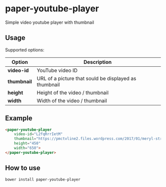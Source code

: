 # paper-youtube-player
Simple video youtube player with thumbnail 

## Usage

Supported options:

| Option            | Description                                             |
| ----------------- | ------------------------------------------------------- |
| **video-id**      | YouTube video ID                                        |
| **thumbnail**     | URL of a picture that sould be displayed as thumbnail   |
| **height**        | Height of the video / thumbnail                         |
| **width**         | Width of the video / thumbnail                          |

## Example
```html
<paper-youtube-player
	video-id="L2fqRrrIetM"
	thumbnail="https://pmctvline2.files.wordpress.com/2017/01/meryl-streep-donald-trump-globes.jpg?w=620&h=420&crop=1"
	height="450"
	width="650">
</paper-youtube-player>
```

## How to use
```bower install paper-youtube-player```
